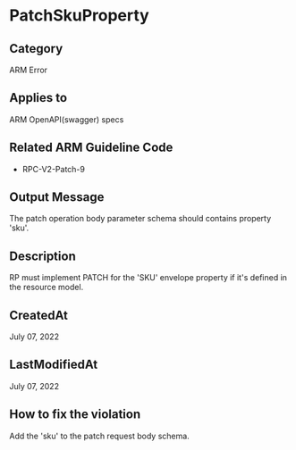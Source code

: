 # PatchSkuProperty

## Category

ARM Error

## Applies to

ARM OpenAPI(swagger) specs

## Related ARM Guideline Code

- RPC-V2-Patch-9

## Output Message

The patch operation body parameter schema should contains property 'sku'.

## Description

RP must implement PATCH for the 'SKU' envelope property if it's defined in the resource model.

## CreatedAt

July 07, 2022

## LastModifiedAt

July 07, 2022

## How to fix the violation

Add the 'sku' to the patch request body schema.
